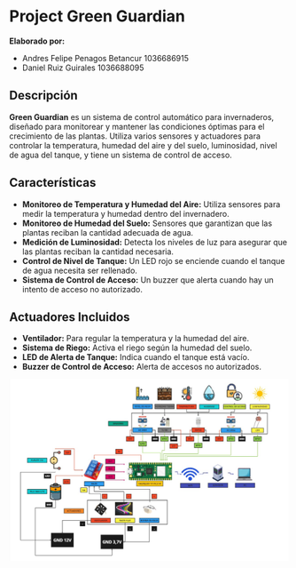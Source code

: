 # Project Green Guardian

**Elaborado por:**
- Andres Felipe Penagos Betancur 1036686915
- Daniel Ruiz Guirales 1036688095

## Descripción

**Green Guardian** es un sistema de control automático para invernaderos, diseñado para monitorear y mantener las condiciones óptimas para el crecimiento de las plantas. Utiliza varios sensores y actuadores para controlar la temperatura, humedad del aire y del suelo, luminosidad, nivel de agua del tanque, y tiene un sistema de control de acceso.

## Características

- **Monitoreo de Temperatura y Humedad del Aire:** Utiliza sensores para medir la temperatura y humedad dentro del invernadero.
- **Monitoreo de Humedad del Suelo:** Sensores que garantizan que las plantas reciban la cantidad adecuada de agua.
- **Medición de Luminosidad:** Detecta los niveles de luz para asegurar que las plantas reciban la cantidad necesaria.
- **Control de Nivel de Tanque:** Un LED rojo se enciende cuando el tanque de agua necesita ser rellenado.
- **Sistema de Control de Acceso:** Un buzzer que alerta cuando hay un intento de acceso no autorizado.

## Actuadores Incluidos

- **Ventilador:** Para regular la temperatura y la humedad del aire.
- **Sistema de Riego:** Activa el riego según la humedad del suelo.
- **LED de Alerta de Tanque:** Indica cuando el tanque está vacío.
- **Buzzer de Control de Acceso:** Alerta de accesos no autorizados.


![Diagrama de bloques](diagrama.jpg)
